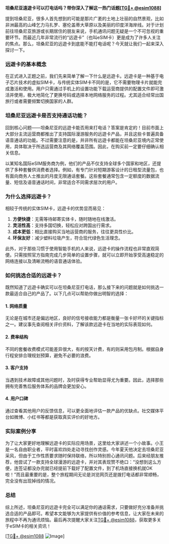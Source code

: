 **坦桑尼亚遠遊卡可以打电话吗？带你深入了解这一热门话题[[TG💪+ @esim1088](https://t.me/s/esim1088)]**

提到坦桑尼亚，很多人首先想到的可能是那片广袤的土地上壮丽的自然景观，比如非洲最高的山峰乞力马扎罗、塞伦盖蒂大草原以及美丽的印度洋海岸线。对于计划前往坦桑尼亚旅游或长期居住的朋友来说，手机通讯问题无疑是一个不可忽视的重要环节。而最近几年非常流行的“远遊卡”（也叫eSIM卡）更是成为了许多人关注的焦点。那么，坦桑尼亚的远遊卡到底能不能打电话呢？今天就让我们一起来深入探讨一下。

### **远遊卡的基本概念**
在正式进入正题之前，我们先来简单了解一下什么是远遊卡。远遊卡是一种基于电子芯片技术的虚拟SIM卡，与传统实体SIM卡不同的是，它不需要物理卡片就能完成激活和使用。用户只需通过手机上的设置功能下载运营商提供的配置文件即可激活并使用，极大地简化了更换号码或选择本地网络服务的过程。尤其适合经常出国旅行或者需要频繁切换国家的人群。

### **坦桑尼亚远遊卡是否支持通话功能？**
回到核心问题——坦桑尼亚的远遊卡能否用来打电话？答案是肯定的！目前市面上大部分主流运营商都推出了支持国际漫游服务的远遊卡产品，并且这些卡普遍具备语音通话的功能。不过需要注意的是，并非所有远遊卡都能在坦桑尼亚境内正常使用，具体取决于所选运营商及其网络覆盖范围。因此，在购买前一定要仔细确认相关信息。

以某知名国际eSIM服务商为例，他们的产品不仅支持全球多个国家和地区，还提供了多种套餐供消费者选择。例如，有专门针对短期游客设计的日租型流量包，也有面向商务人士推出的月度无限通话套餐。这些套餐通常包含一定额度的数据流量、短信及语音通话时间，非常适合不同需求层次的用户。

### **为什么选择远遊卡？**
相较于传统的实体SIM卡，远遊卡的优势显而易见：
1. **方便快捷**：无需等待邮寄实体卡，随时随地在线激活。
2. **灵活性高**：支持多国切换，轻松应对跨国出行需求。
3. **成本更低**：相比直接购买当地运营商的服务，往往更具性价比。
4. **环保友好**：减少塑料垃圾产生，符合现代绿色生活理念。

此外，对于那些习惯于使用智能手机的人来说，远遊卡的操作流程也非常直观简便。只需按照官方指南完成几步简单的设置步骤，就可以立即开始享受高速稳定的网络连接以及清晰流畅的语音通话体验。

### **如何挑选合适的远遊卡？**
既然知道了远遊卡确实可以在坦桑尼亚打电话，那么接下来的问题就是如何挑选一款最适合自己的产品了。以下几点可以帮助你做出明智的选择：

#### **1. 网络质量**
无论是在城市还是偏远地区，良好的信号接收能力都是衡量一张卡好坏的关键指标之一。建议事先查阅相关评价资料，了解该款远遊卡在当地的实际表现如何。

#### **2. 费率结构**
不同的套餐收费模式可能差异很大，有的按天计费，有的则采用包月制。根据自身行程安排合理规划预算，避免不必要的浪费。

#### **3. 客户支持**
当遇到技术故障或其他问题时，及时获得专业帮助显得尤为重要。因此，选择那些拥有完善售后服务体系的品牌会更加安心。

#### **4. 用户口碑**
通过查看其他用户的反馈信息，可以更全面地评估一款产品的优缺点。社交媒体平台如微博、小红书等都是获取真实评价的好地方。

### **实际案例分享**
为了让大家更好地理解远遊卡的实际应用场景，这里给大家讲述一个小故事。小王是一名自由职业者，平时喜欢四处走动寻找创作灵感。今年夏天他决定去坦桑尼亚采风，但由于工作性质要求随时保持联络，所以特别担心通讯问题。后来经朋友推荐，他尝试了一款支持全球漫游的远遊卡，并对其表现赞不绝口：“没想到这么方便，连签证都没办完就已经提前下载好了配置文件，到了机场直接换机就OK啦！”而且最重要的是，整个旅程期间无论是浏览网页还是拨打电话都非常顺畅，完全没有出现掉线的情况。

### **总结**
综上所述，坦桑尼亚的远遊卡完全可以满足你的通话需求，只要做好充分准备并挑选合适的产品即可。希望本文能够为大家提供有价值的参考信息，让大家在未来的旅程中不再为通讯烦恼。最后再次提醒大家关注[TG💪+ @esim1088](https://t.me/s/esim1088)，获取更多关于eSIM卡的相关资讯！

[[TG💪+ @esim1088](https://t.me/s/esim1088) ![Image](https://i.postimg.cc/4NQfJmqS/Snipaste-2025-05-13-00-14-12.png)]